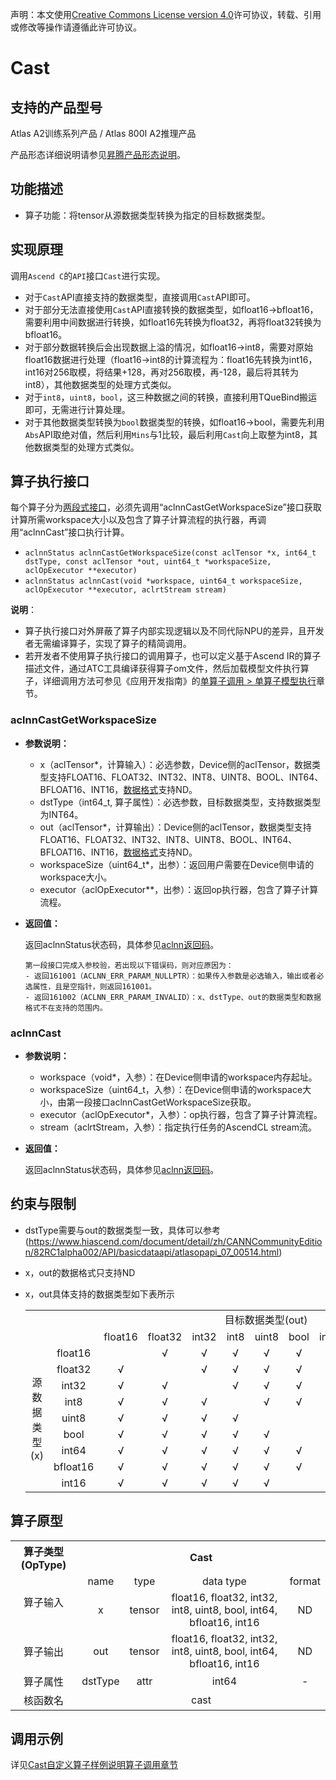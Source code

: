 声明：本文使用[Creative Commons License version 4.0](https://creativecommons.org/licenses/by/4.0/legalcode)许可协议，转载、引用或修改等操作请遵循此许可协议。

# Cast

## 支持的产品型号

Atlas A2训练系列产品 / Atlas 800I A2推理产品

产品形态详细说明请参见[昇腾产品形态说明](https://www.hiascend.com/document/redirect/CannCommunityProductForm)。

## 功能描述

- 算子功能：将tensor从源数据类型转换为指定的目标数据类型。

## 实现原理

调用`Ascend C`的`API`接口`Cast`进行实现。

- 对于`Cast`API直接支持的数据类型，直接调用`Cast`API即可。
- 对于部分无法直接使用`Cast`API直接转换的数据类型，如float16->bfloat16，需要利用中间数据进行转换，如float16先转换为float32，再将float32转换为bfloat16。
- 对于部分数据转换后会出现数据上溢的情况，如float16->int8，需要对原始float16数据进行处理（float16->int8的计算流程为：float16先转换为int16，int16对256取模，将结果+128，再对256取模，再-128，最后将其转为int8），其他数据类型的处理方式类似。
- 对于`int8`，`uint8`，`bool`，这三种数据之间的转换，直接利用TQueBind搬运即可，无需进行计算处理。
- 对于其他数据类型转换为`bool`数据类型的转换，如float16->bool，需要先利用`Abs`API取绝对值，然后利用`Mins`与1比较，最后利用`Cast`向上取整为int8，其他数据类型的处理方式类似。

## 算子执行接口

每个算子分为[两段式接口](common/两段式接口.md)，必须先调用“aclnnCastGetWorkspaceSize”接口获取计算所需workspace大小以及包含了算子计算流程的执行器，再调用“aclnnCast”接口执行计算。

* `aclnnStatus aclnnCastGetWorkspaceSize(const aclTensor *x, int64_t dstType, const aclTensor *out, uint64_t *workspaceSize, aclOpExecutor **executor)`
* `aclnnStatus aclnnCast(void *workspace, uint64_t workspaceSize, aclOpExecutor **executor, aclrtStream stream)`

**说明**：

- 算子执行接口对外屏蔽了算子内部实现逻辑以及不同代际NPU的差异，且开发者无需编译算子，实现了算子的精简调用。
- 若开发者不使用算子执行接口的调用算子，也可以定义基于Ascend IR的算子描述文件，通过ATC工具编译获得算子om文件，然后加载模型文件执行算子，详细调用方法可参见《应用开发指南》的[单算子调用 > 单算子模型执行](https://hiascend.com/document/redirect/CannCommunityCppOpcall)章节。

### aclnnCastGetWorkspaceSize

- **参数说明：**
  
  - x（aclTensor\*，计算输入）：必选参数，Device侧的aclTensor，数据类型支持FLOAT16、FLOAT32、INT32、INT8、UINT8、BOOL、INT64、BFLOAT16、INT16，[数据格式](https://www.hiascend.com/document/detail/zh/CANNCommunityEdition/800alpha003/apiref/aolapi/context/common/%E6%95%B0%E6%8D%AE%E6%A0%BC%E5%BC%8F.md)支持ND。
  - dstType（int64_t, 算子属性）：必选参数，目标数据类型，支持数据类型为INT64。
  - out（aclTensor\*，计算输出）：Device侧的aclTensor，数据类型支持FLOAT16、FLOAT32、INT32、INT8、UINT8、BOOL、INT64、BFLOAT16、INT16，[数据格式](https://www.hiascend.com/document/detail/zh/CANNCommunityEdition/800alpha003/apiref/aolapi/context/common/%E6%95%B0%E6%8D%AE%E6%A0%BC%E5%BC%8F.md)支持ND。
  - workspaceSize（uint64\_t\*，出参）：返回用户需要在Device侧申请的workspace大小。
  - executor（aclOpExecutor\*\*，出参）：返回op执行器，包含了算子计算流程。
- **返回值：**
  
  返回aclnnStatus状态码，具体参见[aclnn返回码](https://www.hiascend.com/document/detail/zh/CANNCommunityEdition/800alpha003/apiref/aolapi/context/common/aclnn%E8%BF%94%E5%9B%9E%E7%A0%81_fuse.md)。
  
  ```
  第一段接口完成入参校验，若出现以下错误码，则对应原因为：
  - 返回161001（ACLNN_ERR_PARAM_NULLPTR）：如果传入参数是必选输入，输出或者必选属性，且是空指针，则返回161001。
  - 返回161002（ACLNN_ERR_PARAM_INVALID）：x、dstType、out的数据类型和数据格式不在支持的范围内。
  ```

### aclnnCast

- **参数说明：**
  
  - workspace（void\*，入参）：在Device侧申请的workspace内存起址。
  - workspaceSize（uint64\_t，入参）：在Device侧申请的workspace大小，由第一段接口aclnnCastGetWorkspaceSize获取。
  - executor（aclOpExecutor\*，入参）：op执行器，包含了算子计算流程。
  - stream（aclrtStream，入参）：指定执行任务的AscendCL stream流。
- **返回值：**
  
  返回aclnnStatus状态码，具体参见[aclnn返回码](https://www.hiascend.com/document/detail/zh/CANNCommunityEdition/800alpha003/apiref/aolapi/context/common/aclnn%E8%BF%94%E5%9B%9E%E7%A0%81_fuse.md)。

## 约束与限制

- dstType需要与out的数据类型一致，具体可以参考(https://www.hiascend.com/document/detail/zh/CANNCommunityEdition/82RC1alpha002/API/basicdataapi/atlasopapi_07_00514.html)
- x，out的数据格式只支持ND
- x，out具体支持的数据类型如下表所示

    <table>
    <tr>
    <td></td><td></td><td colspan="9" align="center">目标数据类型(out)</td>
    </tr>
    <tr>
    <td></td><td></td><td align="center">float16</td><td align="center">float32</td><td align="center">int32</td><td align="center">int8</td><td align="center">uint8</td><td align="center">bool</td><td align="center">int64</td><td align="center">bfloat16</td><td align="center">int16</td>
    </tr>
    <tr>
    <td rowspan="9" align="center">源数据类型(x)</td><td align="center">float16</td><td align="center"></td><td align="center">√</td><td align="center">√</td><td align="center">√</td><td align="center">√</td><td align="center">√</td><td align="center"></td><td align="center">√</td><td align="center">√</td>
    </tr>
    <tr>
    <td align="center">float32</td><td align="center">√</td><td align="center"></td><td align="center">√</td><td align="center">√</td><td align="center">√</td><td align="center">√</td><td align="center">√</td><td align="center">√</td><td align="center">√</td>
    </tr>
    <tr>
    <td align="center">int32</td><td align="center">√</td><td align="center">√</td><td align="center"></td><td align="center">√</td><td align="center">√</td><td align="center">√</td><td align="center">√</td><td align="center">√</td><td align="center">√</td>
    </tr>
    <tr>
    <td align="center">int8</td><td align="center">√</td><td align="center">√</td><td align="center">√</td><td align="center"></td><td align="center">√</td><td align="center">√</td><td align="center">√</td><td align="center">√</td><td align="center">√</td>
    </tr>
    <tr>
    <td align="center">uint8</td><td align="center">√</td><td align="center">√</td><td align="center">√</td><td align="center">√</td><td align="center"></td><td align="center"></td><td align="center">√</td><td align="center">√</td><td align="center">√</td>
    </tr>
    <tr>
    <td align="center">bool</td><td align="center">√</td><td align="center">√</td><td align="center">√</td><td align="center">√</td><td align="center">√</td><td align="center"></td><td align="center">√</td><td align="center">√</td><td align="center"></td>
    </tr>
    <tr>
    <td align="center">int64</td><td align="center">√</td><td align="center">√</td><td align="center">√</td><td align="center">√</td><td align="center">√</td><td align="center">√</td><td align="center"></td><td align="center">√</td><td align="center">√</td>
    </tr>
    <tr>
    <td align="center">bfloat16</td><td align="center">√</td><td align="center">√</td><td align="center">√</td><td align="center">√</td><td align="center">√</td><td align="center">√</td><td align="center"></td><td align="center"></td><td align="center"></td>
    </tr>
    <tr>
    <td align="center">int16</td><td align="center">√</td><td align="center">√</td><td align="center">√</td><td align="center">√</td><td align="center">√</td><td align="center"></td><td align="center">√</td><td align="center"></td><td align="center"></td>
    </tr>
    </table>


## 算子原型

<table>
<tr><th align="center">算子类型(OpType)</th><th colspan="4" align="center">Cast</th></tr>
<tr><td rowspan="2" align="center">算子输入</td><td align="center">name</td><td align="center">type</td><td align="center">data type</td><td align="center">format</td></tr>
<tr><td align="center">x</td><td align="center">tensor</td><td align="center">float16, float32, int32, int8, uint8, bool, int64, bfloat16, int16</td><td align="center">ND</td></tr>
<tr><td rowspan="1" align="center">算子输出</td><td align="center">out</td><td align="center">tensor</td><td align="center">float16, float32, int32, int8, uint8, bool, int64, bfloat16, int16</td><td align="center">ND</td></tr>
<tr><td rowspan="1" align="center">算子属性</td><td align="center">dstType</td><td align="center">attr</td><td align="center">int64</td><td align="center">-</td></tr>
<tr><td rowspan="1" align="center">核函数名</td><td colspan="4" align="center">cast</td></td></tr>
</table>

## 调用示例

详见[Cast自定义算子样例说明算子调用章节](../README.md#算子调用)

